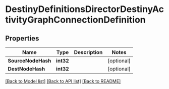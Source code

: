 # DestinyDefinitionsDirectorDestinyActivityGraphConnectionDefinition

## Properties
Name | Type | Description | Notes
------------ | ------------- | ------------- | -------------
**SourceNodeHash** | **int32** |  | [optional] 
**DestNodeHash** | **int32** |  | [optional] 

[[Back to Model list]](../README.md#documentation-for-models) [[Back to API list]](../README.md#documentation-for-api-endpoints) [[Back to README]](../README.md)


